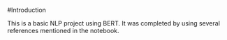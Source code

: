 #Introduction

This is a basic NLP project using BERT. It was completed by using several references mentioned in the notebook.
